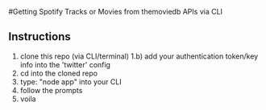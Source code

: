 #Getting Spotify Tracks or Movies from themoviedb APIs via CLI

## Instructions

1) clone this repo (via CLI/terminal)
1.b) add your authentication token/key info into the 'twitter' config
2) cd into the cloned repo
3) type: "node app" into your CLI
4) follow the prompts
5) voila
